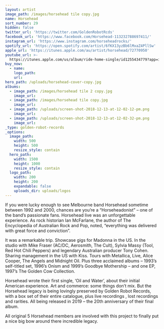 ```yaml
---
layout: artist
image_path: /images/horsehead tile copy.jpg
name: Horsehead
sort_number: 29
hidden: false
twitter_url: 'https://twitter.com/GoldenRobotRcds'
facebook_url: 'https://www.facebook.com/Horsehead-113232788697411/'
instagram_url: 'https://www.instagram.com/horseheadrocks/'
spotify_url: 'https://open.spotify.com/artist/6fKX13yzBb6lMxaZ4PllSw'
apple_url: 'https://itunes.apple.com/au/artist/horsehead/72770950'
youtube_url: >-
  https://itunes.apple.com/us/album/ride-home-single/id1255434779?app=itunes&ign-mpt=uo%3D4
buy_now:
  - name:
    logo_path:
    url:
hero_path: /uploads/horsehead-cover-copy.jpg
albums:
  - image_path: /images/horsehead tile 2 copy.jpg
    image_url:
  - image_path: /images/horsehead tile copy.jpg
    image_url:
  - image_path: /uploads/screen-shot-2018-12-13-at-12-02-12-pm.png
    image_url:
  - image_path: /uploads/screen-shot-2018-12-13-at-12-02-32-pm.png
    image_url:
_type: golden-robot-records
_options:
  image_path:
    width: 500
    height: 500
    resize_style: contain
  hero_path:
    width: 1500
    height: 1000
    resize_style: contain
  logo_path:
    width: 200
    height: 200
    expandable: false
    uploads_dir: uploads/logos
---
```


If you were lucky enough to see Melbourne band Horsehead sometime between 1992 and 2000, chances are you’re a “Horseheadonist” – one of the band’s passionate fans. Horsehead live was an unforgettable experience. As rock historian Ian McFarlane, the author of The Encyclopedia of Australian Rock and Pop, noted, “everything was delivered with great force and conviction”.

It was a remarkable trip. Showcase gigs for Madonna in the US. In the studio with Mike Fraser (AC/DC, Aerosmith, The Cult), Sylvia Massy (Tool, Red Hot Chili Peppers) and legendary Australian producer Tony Cohen. Sharing management in the US with Kiss. Tours with Metallica, Live, Alice Cooper, The Angels and Midnight Oil. Plus three acclaimed albums – 1993’s self-titled set, 1996’s Onism and 1999’s Goodbye Mothership – and one EP, 1997’s The Golden Cow Collection.

Horsehead wrote their first single, ‘Oil and Water’, about their initial American experience. Art and commerce: some things don’t mix. But the Horsehead legacy is being lovingly preserved by Golden Robot Records, with a box set of their entire catalogue, plus live recordings , lost recordings and rarities. All being released in 2019 – the 20th anniversary of their final album.

All original 5 Horsehead members are involved with this project to finally put a nice big bow around there incredible legacy.